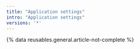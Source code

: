 ```yaml
---
title: "Application settings"
intro: "Application settings"
versions: '*'
---
```

{% data reusables.general.article-not-complete %}